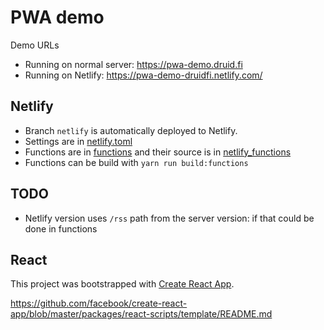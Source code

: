 # PWA demo

Demo URLs

- Running on normal server: https://pwa-demo.druid.fi
- Running on Netlify: https://pwa-demo-druidfi.netlify.com/

## Netlify

- Branch `netlify` is automatically deployed to Netlify.
- Settings are in [netlify.toml](netlify.toml)
- Functions are in [functions](functions) and their source is in [netlify_functions](netlify_functions)
- Functions can be build with `yarn run build:functions`

## TODO

- Netlify version uses `/rss` path from the server version: if that could be done in functions

## React

This project was bootstrapped with [Create React App](https://github.com/facebook/create-react-app).

https://github.com/facebook/create-react-app/blob/master/packages/react-scripts/template/README.md
